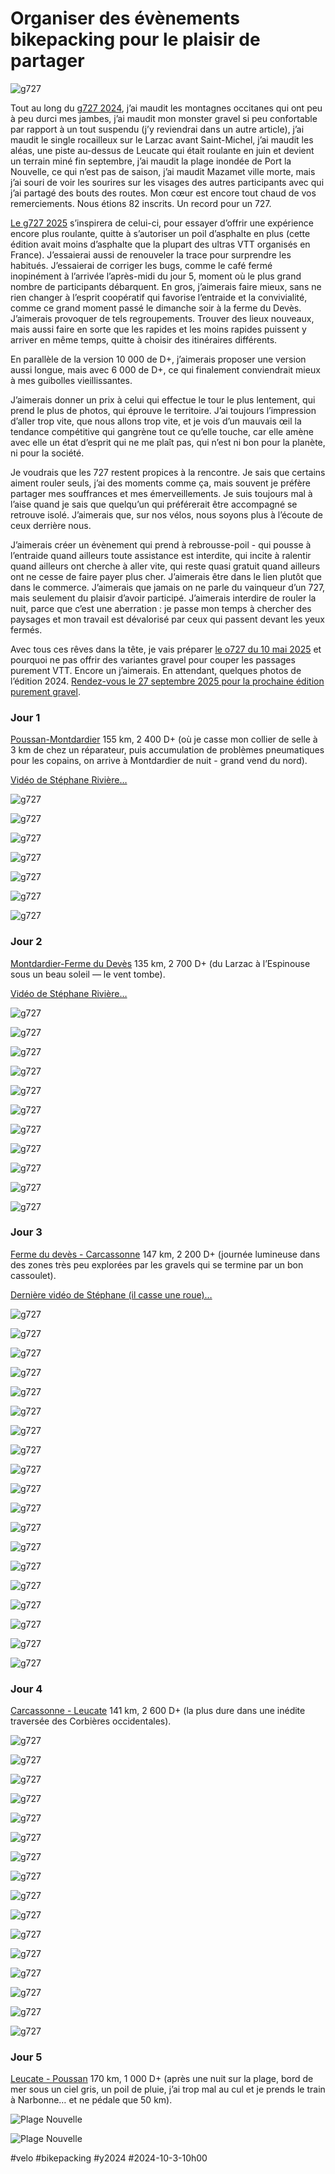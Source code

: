# Organiser des évènements bikepacking pour le plaisir de partager

![g727](_i/2024-09-30-090205.webp)

Tout au long du [g727 2024](https://727bikepacking.fr/g727/), j’ai maudit les montagnes occitanes qui ont peu à peu durci mes jambes, j’ai maudit mon monster gravel si peu confortable par rapport à un tout suspendu (j’y reviendrai dans un autre article), j’ai maudit le single rocailleux sur le Larzac avant Saint-Michel, j’ai maudit les aléas, une piste au-dessus de Leucate qui était roulante en juin et devient un terrain miné fin septembre, j’ai maudit la plage inondée de Port la Nouvelle, ce qui n’est pas de saison, j’ai maudit Mazamet ville morte, mais j’ai souri de voir les sourires sur les visages des autres participants avec qui j’ai partagé des bouts des routes. Mon cœur est encore tout chaud de vos remerciements. Nous étions 82 inscrits. Un record pour un 727.

[Le g727 2025](https://727bikepacking.fr/g727-Grand-Depart/) s’inspirera de celui-ci, pour essayer d’offrir une expérience encore plus roulante, quitte à s’autoriser un poil d’asphalte en plus (cette édition avait moins d’asphalte que la plupart des ultras VTT organisés en France). J’essaierai aussi de renouveler la trace pour surprendre les habitués. J’essaierai de corriger les bugs, comme le café fermé inopinément à l’arrivée l’après-midi du jour 5, moment où le plus grand nombre de participants débarquent. En gros, j’aimerais faire mieux, sans ne rien changer à l’esprit coopératif qui favorise l’entraide et la convivialité, comme ce grand moment passé le dimanche soir à la ferme du Devès. J’aimerais provoquer de tels regroupements. Trouver des lieux nouveaux, mais aussi faire en sorte que les rapides et les moins rapides puissent y arriver en même temps, quitte à choisir des itinéraires différents.

En parallèle de la version 10 000 de D+, j’aimerais proposer une version aussi longue, mais avec 6 000 de D+, ce qui finalement conviendrait mieux à mes guibolles vieillissantes.

J’aimerais donner un prix à celui qui effectue le tour le plus lentement, qui prend le plus de photos, qui éprouve le territoire. J’ai toujours l’impression d’aller trop vite, que nous allons trop vite, et je vois d’un mauvais œil la tendance compétitive qui gangrène tout ce qu’elle touche, car elle amène avec elle un état d’esprit qui ne me plaît pas, qui n’est ni bon pour la planète, ni pour la société.

Je voudrais que les 727 restent propices à la rencontre. Je sais que certains aiment rouler seuls, j’ai des moments comme ça, mais souvent je préfère partager mes souffrances et mes émerveillements. Je suis toujours mal à l’aise quand je sais que quelqu’un qui préférerait être accompagné se retrouve isolé. J’aimerais que, sur nos vélos, nous soyons plus à l’écoute de ceux derrière nous.

J’aimerais créer un évènement qui prend à rebrousse-poil - qui pousse à l’entraide quand ailleurs toute assistance est interdite, qui incite à ralentir quand ailleurs ont cherche à aller vite, qui reste quasi gratuit quand ailleurs ont ne cesse de faire payer plus cher. J’aimerais être dans le lien plutôt que dans le commerce. J’aimerais que jamais on ne parle du vainqueur d’un 727, mais seulement du plaisir d’avoir participé. J’aimerais interdire de rouler la nuit, parce que c’est une aberration : je passe mon temps à chercher des paysages et mon travail est dévalorisé par ceux qui passent devant les yeux fermés.

Avec tous ces rêves dans la tête, je vais préparer [le o727 du 10 mai 2025](https://727bikepacking.fr/727-Grand-Depart/) et pourquoi ne pas offrir des variantes gravel pour couper les passages purement VTT. Encore un j’aimerais. En attendant, quelques photos de l’édition 2024. [Rendez-vous le 27 septembre 2025 pour la prochaine édition purement gravel](https://727bikepacking.fr/g727-Grand-Depart/).

### Jour 1

[Poussan-Montdardier](https://www.strava.com/activities/12556706110) 155 km, 2 400 D+ (où je casse mon collier de selle à 3 km de chez un réparateur, puis accumulation de problèmes pneumatiques pour les copains, on arrive à Montdardier de nuit - grand vend du nord).

[Vidéo de Stéphane Rivière…](https://www.youtube.com/watch?v=e3BWAvn67Jk&ab_channel=stephaneriviere)

![g727](_i/2024-09-28-134649.webp)

![g727](_i/2024-09-28-142456.webp)

![g727](_i/2024-09-28-142709.webp)

![g727](_i/2024-09-28-143619.webp)

![g727](_i/2024-09-28-143626.webp)

![g727](_i/2024-09-28-161207.webp)

![g727](_i/2024-09-28-163922.webp)

### Jour 2

[Montdardier-Ferme du Devès](https://www.strava.com/activities/12556731622) 135 km, 2 700 D+ (du Larzac à l’Espinouse sous un beau soleil — le vent tombe).

[Vidéo de Stéphane Rivière…](https://www.youtube.com/watch?v=FZp_IcfztxE&ab_channel=stephaneriviere)

![g727](_i/2024-09-29-085313.webp)

![g727](_i/2024-09-29-091521.webp)

![g727](_i/2024-09-29-091539.webp)

![g727](_i/2024-09-29-092126.webp)

![g727](_i/2024-09-29-092652.webp)

![g727](_i/2024-09-29-093116.webp)

![g727](_i/2024-09-29-093731.webp)

![g727](_i/2024-09-29-095635.webp)

![g727](_i/2024-09-29-102238.webp)

![g727](_i/2024-09-29-181116.webp)

![g727](_i/2024-09-29-181123.webp)

### Jour 3

[Ferme du devès - Carcassonne](https://www.strava.com/activities/12556760623) 147 km, 2 200 D+ (journée lumineuse dans des zones très peu explorées par les gravels qui se termine par un bon cassoulet).

[Dernière vidéo de Stéphane (il casse une roue)…](https://www.youtube.com/watch?v=r3HliXRjWPc&ab_channel=stephaneriviere)

![g727](_i/2024-09-30-085021.webp)

![g727](_i/2024-09-30-090457.webp)

![g727](_i/2024-09-30-093839.webp)

![g727](_i/2024-09-30-093847.webp)

![g727](_i/2024-09-30-094549.webp)

![g727](_i/2024-09-30-094611.webp)

![g727](_i/2024-09-30-104034.webp)

![g727](_i/2024-09-30-104652.webp)

![g727](_i/2024-09-30-104818.webp)

![g727](_i/2024-09-30-105143.webp)

![g727](_i/2024-09-30-105506.webp)

![g727](_i/2024-09-30-154050.webp)

![g727](_i/2024-09-30-154421.webp)

![g727](_i/2024-09-30-161717.webp)

![g727](_i/2024-09-30-163905.webp)

![g727](_i/2024-09-30-171045.webp)

![g727](_i/2024-09-30-171501.webp)

![g727](_i/2024-09-30-173914.webp)

![g727](_i/2024-09-30-202715.webp)

### Jour 4

[Carcassonne - Leucate](https://www.strava.com/activities/12556772806) 141 km, 2 600 D+ (la plus dure dans une inédite traversée des Corbières occidentales).

![g727](_i/2024-10-01-065852.webp)

![g727](_i/2024-10-01-071342.webp)

![g727](_i/2024-10-01-082422.webp)

![g727](_i/2024-10-01-082601.webp)

![g727](_i/2024-10-01-090407.webp)

![g727](_i/2024-10-01-103031.webp)

![g727](_i/2024-10-01-114657.webp)

![g727](_i/2024-10-01-115655.webp)

![g727](_i/2024-10-01-121740.webp)

![g727](_i/2024-10-01-124436.webp)

![g727](_i/2024-10-01-135317.webp)

![g727](_i/2024-10-01-190041.webp)

![g727](_i/2024-10-01-190628.webp)

![g727](_i/2024-10-01-190744.webp)

![g727](_i/2024-10-01-191138.webp)

![g727](_i/2024-10-01-191814.webp)

### Jour 5

[Leucate - Poussan](https://www.strava.com/activities/12558796895) 170 km, 1 000 D+ (après une nuit sur la plage, bord de mer sous un ciel gris, un poil de pluie, j’ai trop mal au cul et je prends le train à Narbonne… et ne pédale que 50 km).

![Plage Nouvelle](_i/2024-10-02-074114.webp)

![Plage Nouvelle](_i/2024-10-02-075313.webp)

#velo #bikepacking #y2024 #2024-10-3-10h00

